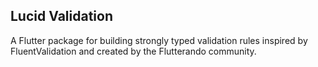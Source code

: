 ## Lucid Validation

A Flutter package for building strongly typed validation rules inspired by FluentValidation and created by the Flutterando community.
